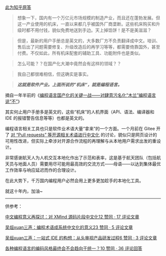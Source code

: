 [此为知乎原答](https://www.zhihu.com/question/465899092/answer/1954175211)

> 想象一下，国内有一个万亿元市场规模的制造产业，而且还在蓬勃发展。但这一产业使用的机床，一直以来都几乎被国外厂商垄断。这些机床购买和升级时都不用付钱，貌似免费地送到手边。天上掉馅饼！是不是美滋滋？

> 但是，最新的用户手册总是英文的，大多数厂方不负责翻译成中文。培训、售后出了问题需要修复、升级改造后的再学习等等，都需要倚靠国外，甚至付费。不仅如此，所有机床配套的辅助工具、功能附件也是类似。

> 怎么可能？？在国产化大潮中竟然会有这样的领域？？

> 我自己都很难相信，但这确实是事实。

> ***这就是软件产业。上面所说的”机床“，就是编程语言。***

摘自一年半前的《[编程语言国产化的关键一战——对肆意污名化“木兰”编程语言说“不”](https://zhuanlan.zhihu.com/p/103734308)》

其实何止用户手册多是英文的，这些“机床”的人机界面（API、语法、编译器和 IDE 的报错警告信息等等）也都是英文的。

编程语言相关工具也只是软件业术语大量“拿来”的一个方面。一个月前在 Gitee 开了 [对 “Pull requests” 等开源相关术语进行中文化](https://gitee.com/gitee-community/opensource-guide/issues/I3P294?from=project-issue) 的讨论，貌似只是网页设计的可用性改进，但实际上牵涉对开源合作流程的再理解与从本地用户需求出发的重设计。

非常感谢航天人为人机交互本地化作出了示范和表率，这是基于航天团队（包括航天员与地面人员）需要用尽可能用最高效的交流方式——母语——以达到集体最优工作效率与响应延迟而作的合理设计。

在此大势下，千万国内编程用户必然会用上更多更加趁手的本地化工具。

就这十年内，加油~

----

供参考：

[中文编程意义再探讨：对 XMind 源码片段中文化12 赞同 · 17 评论文章](https://zhuanlan.zhihu.com/p/343234177)

[吴烜xuan三声：编程术语成系统中文化的意义23 赞同 · 5 评论文章](https://zhuanlan.zhihu.com/p/100542606)

[吴烜xuan三声：一站式 IDE 的构想：从头审视产品研发过程6 赞同 · 3 评论文章](https://zhuanlan.zhihu.com/p/260117393)

[各种编程语言的编码风格最终会不会趋向于统一？10 赞同 · 36 评论回答](https://www.zhihu.com/question/355027937/answer/889628991)